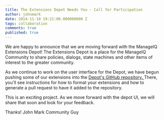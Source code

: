 ```yaml
---
title: The Extensions Depot Needs You - Call for Participation
author: johnmark
date: 2014-11-10 19:21:00.000000000 Z
tags: collaboration
comments: true
published: true
---
```


We are happy to announce that we are moving forward with the ManageIQ Extensions Depot!  The Extensions Depot is a place for the ManageIQ Community to share policies, dialogs, state machines and other items of interest to the greater community. 

As we continue to work on the user interface for the Depot, we have begun pushing some of our extensions into the [Depot's GitHub repository. ](http://github.com/manageiq/manageiq_depot) There, you'll see instructions for how to format your extensions and how to generate a pull request to have it added to the repository. 

This is an exciting project. As we move forward with the depot UI, we will share that soon and look for your feedback. 

Thanks!
John Mark
Community Guy

